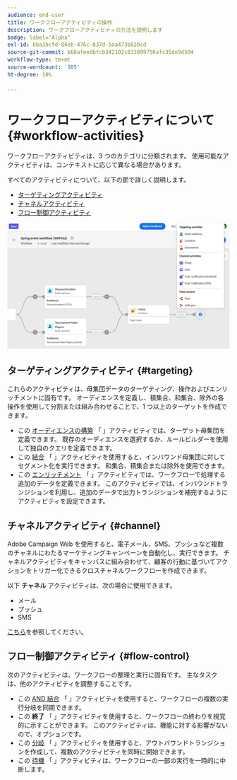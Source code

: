 ```yaml
---
audience: end-user
title: ワークフローアクティビティの操作
description: ワークフローアクティビティの方法を説明します
badge: label="Alpha"
exl-id: 6ba3bcfd-84eb-476c-837d-5aa473b820cd
source-git-commit: b66afeedbfcb342102c833899756afc35de9d504
workflow-type: tm+mt
source-wordcount: '305'
ht-degree: 10%

---
```



# ワークフローアクティビティについて {#workflow-activities}

ワークフローアクティビティは、3 つのカテゴリに分類されます。 使用可能なアクティビティは、コンテキストに応じて異なる場合があります。

すべてのアクティビティについて、以下の節で詳しく説明します。

* [ターゲティングアクティビティ](#targeting)
* [チャネルアクティビティ](#channel)
* [フロー制御アクティビティ](#flow-control)

![](../assets/workflow-activities.png)

## ターゲティングアクティビティ {#targeting}

これらのアクティビティは、母集団データのターゲティング、操作およびエンリッチメントに固有です。 オーディエンスを定義し、積集合、和集合、除外の各操作を使用して分割または組み合わせることで、1 つ以上のターゲットを作成できます。

* この [オーディエンスの構築](build-audience.md) 「 」アクティビティでは、ターゲット母集団を定義できます。 既存のオーディエンスを選択するか、ルールビルダーを使用して独自のクエリを定義できます。
* この [結合](combine.md) 「 」アクティビティを使用すると、インバウンド母集団に対してセグメント化を実行できます。 和集合、積集合または除外を使用できます。
* この [エンリッチメント](enrichment.md) 「 」アクティビティでは、ワークフローで処理する追加のデータを定義できます。 このアクティビティでは、インバウンドトランジションを利用し、追加のデータで出力トランジションを補完するようにアクティビティを設定できます。

## チャネルアクティビティ {#channel}

Adobe Campaign Web を使用すると、電子メール、SMS、プッシュなど複数のチャネルにわたるマーケティングキャンペーンを自動化し、実行できます。 チャネルアクティビティをキャンバスに組み合わせて、顧客の行動に基づいてアクションをトリガー化できるクロスチャネルワークフローを作成できます。

以下 **チャネル** アクティビティは、次の場合に使用できます。

* メール
* プッシュ
* SMS

[こちら](enrichment.md)を参照してください。

## フロー制御アクティビティ {#flow-control}

次のアクティビティは、ワークフローの整理と実行に固有です。 主なタスクは、他のアクティビティを調整することです。

* この [AND 結合](and-join.md) 「 」アクティビティを使用すると、ワークフローの複数の実行分岐を同期できます。
* この **終了** 「 」アクティビティを使用すると、ワークフローの終わりを視覚的に示すことができます。 このアクティビティは、機能に対する影響がないので、オプションです。
* この [分岐](fork.md) 「 」アクティビティを使用すると、アウトバウンドトランジションを作成して、複数のアクティビティを同時に開始できます。
* この [待機](wait.md) 「 」アクティビティは、ワークフローの一部の実行を一時的に中断します。

<!--
## Data management activities {#data-management}

overview: what they're used for
which use case you can perform with them

list available activites + short description + ref to section
-->

